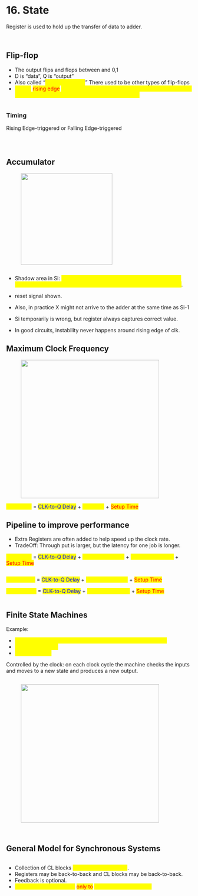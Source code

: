 # 16. State

Register is used to hold up the transfer of data to adder.

<figure><img src=".gitbook/assets/image (93).png" alt=""><figcaption></figcaption></figure>

<figure><img src=".gitbook/assets/image (94).png" alt=""><figcaption></figcaption></figure>

## Flip-flop&#x20;

* The output flips and flops between and 0,1
* D is “data”, Q is “output”
* Also called “<mark style="color:yellow;">D-type Flip-Flop</mark>” There used to be other types of flip-flops
* <mark style="color:yellow;">On the</mark> <mark style="color:red;">rising edge</mark> <mark style="color:yellow;">of the clock, the input d is sampled and transferred to the output. At all other times, the input d is ignored.</mark>

<figure><img src=".gitbook/assets/image (95).png" alt=""><figcaption></figcaption></figure>

### Timing

Rising Edge-triggered or Falling Edge-triggered

<figure><img src=".gitbook/assets/image (96).png" alt=""><figcaption></figcaption></figure>

<figure><img src=".gitbook/assets/image (97).png" alt=""><figcaption></figcaption></figure>

<figure><img src=".gitbook/assets/image (98).png" alt=""><figcaption></figcaption></figure>

## Accumulator

<figure><img src=".gitbook/assets/image (139).png" alt="" width="248"><figcaption></figcaption></figure>

<figure><img src=".gitbook/assets/image (140).png" alt=""><figcaption></figcaption></figure>

* Shadow area in Si: <mark style="color:yellow;">Xi is changing and not not stable, thus it could be new value and old value at the same time, thus it's a undefined state</mark>.



* reset signal shown.&#x20;
* Also, in practice X might not arrive to the adder at the same time as Si-1&#x20;
* Si temporarily is wrong, but register always captures correct value.&#x20;
* In good circuits, instability never happens around rising edge of clk.

## Maximum Clock Frequency

<figure><img src=".gitbook/assets/image (101).png" alt="" width="375"><figcaption></figcaption></figure>

<mark style="color:yellow;">Max Delay</mark> = <mark style="color:blue;">CLK-to-Q Delay</mark> + <mark style="color:yellow;">CL Delay</mark> + <mark style="color:red;">Setup Time</mark>

## Pipeline to improve performance

* Extra Registers are often added to help speed up the clock rate.
* TradeOff: Through put is larger, but the latency for one job is longer.

<mark style="color:yellow;">Max Delay</mark> = <mark style="color:blue;">CLK-to-Q Delay</mark> + <mark style="color:yellow;">CL Delay (Adder)</mark> + <mark style="color:yellow;">CL Delay (Shifter)</mark> + <mark style="color:red;">Setup Time</mark>

<figure><img src=".gitbook/assets/image (102).png" alt=""><figcaption></figcaption></figure>

<mark style="color:yellow;">Max Delay 1</mark> = <mark style="color:blue;">CLK-to-Q Delay</mark> + <mark style="color:yellow;">CL Delay (Adder)</mark> + <mark style="color:red;">Setup Time</mark>

<mark style="color:yellow;">Max Delay 2</mark> = <mark style="color:blue;">CLK-to-Q Delay</mark> + <mark style="color:yellow;">CL Delay (Shifter)</mark> + <mark style="color:red;">Setup Time</mark>

<figure><img src=".gitbook/assets/image (103).png" alt=""><figcaption></figcaption></figure>

## Finite State Machines

Example:&#x20;

* <mark style="color:yellow;">FSM to detect the occurrence of 3 consecutive 1’s in the input.</mark>
* <mark style="color:yellow;">PS: Present state;</mark>
* <mark style="color:yellow;">NS: Next state;</mark>

Controlled by the clock: on each clock cycle the machine checks the inputs and moves to a new state and produces a new output.

<figure><img src=".gitbook/assets/image (104).png" alt=""><figcaption></figcaption></figure>

<figure><img src=".gitbook/assets/image (137).png" alt="" width="375"><figcaption></figcaption></figure>

<figure><img src=".gitbook/assets/image (105).png" alt=""><figcaption></figcaption></figure>

<figure><img src=".gitbook/assets/image (106).png" alt=""><figcaption></figcaption></figure>

## General Model for Synchronous Systems

<figure><img src=".gitbook/assets/image (107).png" alt=""><figcaption></figcaption></figure>

* Collection of CL blocks <mark style="color:yellow;">separated by registers</mark>.&#x20;
* Registers may be back-to-back and CL blocks may be back-to-back.&#x20;
* Feedback is optional.&#x20;
* <mark style="color:yellow;">Clock signal(s) connects</mark> <mark style="color:red;">only to</mark> <mark style="color:yellow;">clock input of registers.</mark>





